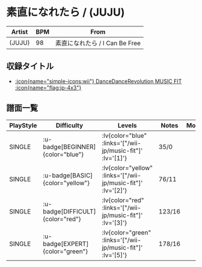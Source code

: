 # 素直になれたら / (JUJU)

|Artist|BPM|From|
|------|---|----|
|(JUJU)|98|素直になれたら / I Can Be Free|

## 収録タイトル

- [ :icon{name="simple-icons:wii"} DanceDanceRevolution MUSIC FIT :icon{name="flag:jp-4x3"} ](/wii-jp/music-fit)

## 譜面一覧

|PlayStyle|Difficulty|Levels|Notes|Movie|
|---------|----------|------|-----|-----|
|SINGLE| :u-badge[BEGINNER]{color="blue"} | :lv{color="blue" :links='["/wii-jp/music-fit"]' :lv='[1]'} |35/0||
|SINGLE| :u-badge[BASIC]{color="yellow"} | :lv{color="yellow" :links='["/wii-jp/music-fit"]' :lv='[2]'} |76/11||
|SINGLE| :u-badge[DIFFICULT]{color="red"} | :lv{color="red" :links='["/wii-jp/music-fit"]' :lv='[3]'} |123/16||
|SINGLE| :u-badge[EXPERT]{color="green"} | :lv{color="green" :links='["/wii-jp/music-fit"]' :lv='[5]'} |178/16||

